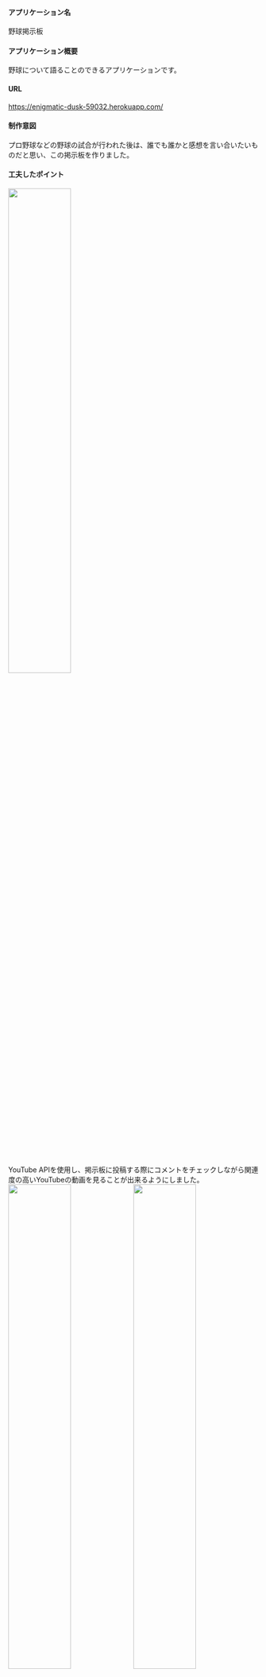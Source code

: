 #### アプリケーション名
野球掲示板
#### アプリケーション概要
野球について語ることのできるアプリケーションです。
#### URL
https://enigmatic-dusk-59032.herokuapp.com/
#### 制作意図
プロ野球などの野球の試合が行われた後は、誰でも誰かと感想を言い合いたいものだと思い、この掲示板を作りました。

#### 工夫したポイント
<img src="https://user-images.githubusercontent.com/75056980/142674043-7d37a329-6d3d-4054-a074-09a50b16234a.gif" width="50%">

YouTube APIを使用し、掲示板に投稿する際にコメントをチェックしながら関連度の高いYouTubeの動画を見ることが出来るようにしました。  
<img src="https://user-images.githubusercontent.com/75056980/142674062-a6d46db1-ac10-4267-b4c0-ad9e6ebcb6b3.gif" width="50%"><img src="https://user-images.githubusercontent.com/75056980/142674072-6b9ce028-709e-462f-b28b-6920dd377efd.gif" width="50%">

ユーザーが使いやすいようになるべくページを移動しなくてもよい構造にしました  
具体的には、JavaScriptを使用することでコメントを新規投稿、編集する際にページを移動しなくても良いようにしました。  
コメントに対する返信もできるようになっています。

##### 課題
YouTubeを表示しているためページを開く時間が通常より長いこと
##### 今後実装したい機能
ログインしていない場合コメントができないようにする機能
